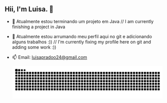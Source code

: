 ## Hii, I'm Luisa. 👋

- 🔭 Atualmente estou terminando um projeto em Java // I am currently finishing a project in Java
- 🌱 Atualmente estou arrumando meu perfil aqui no git e adicionando alguns trabalhos :)) // I'm currently fixing my profile here on git and adding some work :))
- 📫 Email: luisapradoo24@gmail.com


  <picture align="center">
  <source media="(prefers-color-scheme: dark)" srcset="https://raw.githubusercontent.com/lluisaps/lluisaps/output/github-contribution-grid-snake-dark.svg">
  <source media="(prefers-color-scheme: light)" srcset="https://raw.githubusercontent.com/lluisaps/lluisaps/output/github-contribution-grid-snake-dark.svg">
  <img align="center" alt="github contribution grid snake animation" src="https://raw.githubusercontent.com/lluisaps/lluisaps/output/github-contribution-grid-snake.svg">
</picture>
